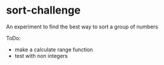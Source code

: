 # sort-challenge
An experiment to find the best way to sort a group of numbers

ToDo:
- make a calculate range function
- test with non integers
